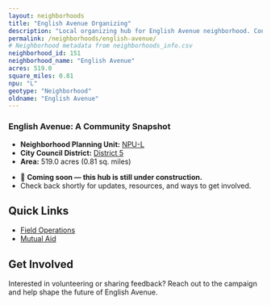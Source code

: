 ```yaml
---
layout: neighborhoods
title: "English Avenue Organizing"
description: "Local organizing hub for English Avenue neighborhood. Connect with field operations, mutual aid, and community organizing efforts."
permalink: /neighborhoods/english-avenue/
# Neighborhood metadata from neighborhoods_info.csv
neighborhood_id: 151
neighborhood_name: "English Avenue"
acres: 519.0
square_miles: 0.81
npu: "L"
geotype: "Neighborhood"
oldname: "English Avenue"
---
```


### **English Avenue: A Community Snapshot**

  * **Neighborhood Planning Unit:** [NPU-L](https://www.atlantaga.gov/government/departments/city-planning/neighborhood-planning-units/neighborhood-and-npu-contacts)
  * **City Council District:** [District 5](https://citycouncil.atlantaga.gov/council-members)
  * **Area:** 519.0 acres (0.81 sq. miles)

- 🚧 **Coming soon — this hub is still under construction.**
- Check back shortly for updates, resources, and ways to get involved.

## Quick Links

- [Field Operations](./field-ops/)
- [Mutual Aid](./mutual-aid/)

## Get Involved

Interested in volunteering or sharing feedback? Reach out to the campaign and help shape the future of English Avenue.
